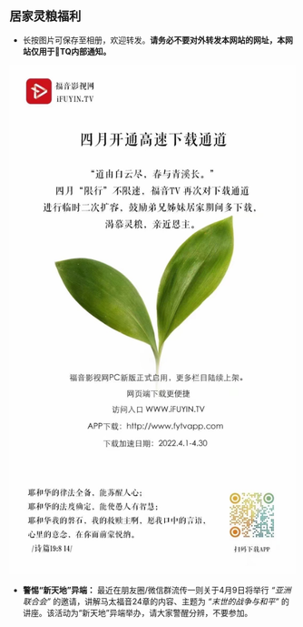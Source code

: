## 居家灵粮福利

- 长按图片可保存至相册，欢迎转发。**请务必不要对外转发本网站的网址，本网站仅用于🐢TQ内部通知。**

![alt text](/assets/posters/poster.JPG)
- **警惕“新天地”异端：** 最近在朋友圈/微信群流传一则关于4月9日将举行 *“亚洲联合会”* 的邀请，讲解马太福音24章的内容、主题为 *“末世的战争与和平”* 的讲座。该活动为“新天地”异端举办，请大家警醒分辨，不要参加。
